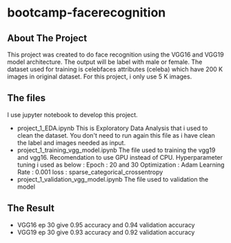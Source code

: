 # bootcamp-facerecognition

## About The Project
This project was created to do face recognition using the VGG16 and VGG19 model architecture. The output will be label with male or female. The dataset used for training is celebfaces attributes (celeba) which have 200 K images in original dataset. For this project, i only use 5 K images. 

## The files
I use jupyter notebook to develop this project.
* project_1_EDA.ipynb
  This is Exploratory Data Analysis that i used to clean the dataset. You don't need to run again this file as i have clean the label and images needed as input. 
* project_1_training_vgg_model.ipynb
  The file used to training the vgg19 and vgg16. Recomendation to use GPU instead of CPU. Hyperparameter tuning i used as below :
  Epoch : 20 and 30
  Optimization : Adam
  Learning Rate : 0.001
  loss : sparse_categorical_crossentropy
* project_1_validation_vgg_model.ipynb
  The file used to validation the model

## The Result
* VGG16 ep 30 give 0.95 accuracy and 0.94 validation accuracy
* VGG19 ep 30 give 0.93 accuracy and 0.92 validation accuracy
